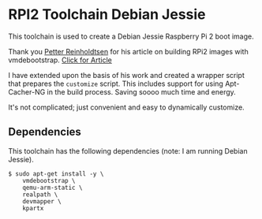 # RPI2 Toolchain Debian Jessie

This toolchain is used to create a Debian Jessie Raspberry Pi 2 boot image.

Thank you [Petter Reinholdtsen](http://people.skolelinux.org/pere/) for his article on building RPi2 images with vmdebootstrap. [Click for Article](http://people.skolelinux.org/pere/blog/Teaching_vmdebootstrap_to_create_Raspberry_Pi_SD_card_images.html)

I have extended upon the basis of his work and created a wrapper script that prepares the `customize` script. This includes support for using Apt-Cacher-NG in the build process. Saving soooo much time and energy.

It's not complicated; just convenient and easy to dynamically customize.

## Dependencies

This toolchain has the following dependencies (note: I am running Debian Jessie).

    $ sudo apt-get install -y \
        vmdebootstrap \
        qemu-arm-static \
        realpath \
        devmapper \
        kpartx
